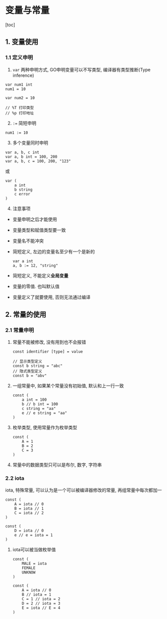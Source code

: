 # 变量与常量

[toc]

## 1. 变量使用

### 1.1 定义申明

1. `var` 两种申明方式, GO申明变量可以不写类型, 编译器有类型推断(Type inference)

```golang
var num1 int
num1 = 10

var num2 = 10

// %T 打印类型
// %p 打印地址
```

2. `:=` 简短申明

```golang
num1 := 10
```

3. 多个变量同时申明

```golang
var a, b, c int
var a, b int = 100, 200
var a, b, c = 100, 200, "123"
```

或

```golang
var (
    a int 
    b string
    c error
)
```

4. 注意事项

- 变量申明之后才能使用

- 变量类型和赋值类型要一致

- 变量名不能冲突

- 简短定义, 左边的变量名至少有一个是新的

    ```golang
    var a int
    a, b := 12, "string"
    ```

- 简短定义, 不能定义**全局变量**

- 变量的零值. 也叫默认值

- 变量定义了就要使用, 否则无法通过编译

## 2. 常量的使用

### 2.1 常量申明

1. 常量不能被修改, 没有用到也不会报错

    ```golang
    const identifier [type] = value
    ```

    ```golang
    // 显示类型定义
    const b string = "abc"
    // 隐式类型定义
    const b = "abv"
    ```

2. 一组常量中, 如果某个常量没有初始值, 默认和上一行一致

    ```golang
    const (
        a int = 100
        b // b int = 100
        c string = "aa"
        e // e string = "aa"
    )
    ```

3. 枚举类型, 使用常量作为枚举类型

    ```golang
    const (
        A = 1
        B = 2
        C = 3
    )
    ```

4. 常量中的数据类型只可以是布尔, 数字, 字符串

### 2.2 iota

iota, 特殊常量, 可以认为是一个可以被编译器修改的常量, 再组常量中每次都加一

```golang
const (
    A = iota // 0
    B = iota // 1
    C = iota // 2
)

const (
    D = iota // 0
    e // e = iota = 1
)
```

1. iota可以被当做枚举值

    ```golang
    const (
        MALE = iota
        FEMALE
        UNKNOW
    )
    ```

    ```golang
    const (
        A = iota // 0
        B // iota = 1
        C = 1 // iota = 2
        D = 2 // iota = 3
        E = iota // E = 4
    )
    ```
